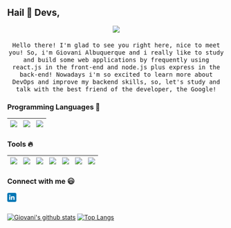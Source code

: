 
## Hail :wave: Devs, 

<p align="center">
  <img src="https://raw.githubusercontent.com/Giovaniavs/Giovaniavs/feature/readme/img/gandalf.gif" width=200>
  <br><br>
  <samp>
    Hello there! I'm glad to see you right here, nice to meet you! So, i'm Giovani Albuquerque and i really like to study and build some web applications by frequently using react.js in the front-end and node.js plus express in the back-end! Nowadays i'm so excited to learn more about DevOps and improve my backend skills, so, let's study and talk with the best friend of the developer, the Google! 
  </samp>
</p>

### Programming Languages  :rocket:
|<img src="https://raw.githubusercontent.com/Giovaniavs/Giovaniavs/feature/readme/img/typescript.png" width=60> | <img src="https://raw.githubusercontent.com/Giovaniavs/Giovaniavs/feature/readme/img/python.svg" width=60> |<img src="https://raw.githubusercontent.com/Giovaniavs/Giovaniavs/feature/readme/img/js.png" width=60> |
|:---:|:---:|:---:|


### Tools :fire:
|<img src="https://raw.githubusercontent.com/Giovaniavs/Giovaniavs/feature/readme/img/github.png" width=60> | <img src="https://raw.githubusercontent.com/Giovaniavs/Giovaniavs/feature/readme/img/react.png" width=60> | <img src="https://raw.githubusercontent.com/Giovaniavs/Giovaniavs/feature/readme/img/nodejs.png" width=60> | <img src="https://raw.githubusercontent.com/Giovaniavs/Giovaniavs/feature/readme/img/git.png" width=60> | <img src="https://raw.githubusercontent.com/Giovaniavs/Giovaniavs/feature/readme/img/ubuntu.png" width=60> | <img src="https://raw.githubusercontent.com/Giovaniavs/Giovaniavs/feature/readme/img/docker.png" width=60> | <img src="https://raw.githubusercontent.com/Giovaniavs/Giovaniavs/feature/readme/img/insomnia.png" width=60> |
|:---:|:---:|:---:|:---:|:---:|:---:|:---:|

### Connect with me :smiley:
<a href="https://www.linkedin.com/in/giovani-albuquerque-76a6ab1b6/">
  <img align="left" alt="Vedant Jajoo Linkdin" width="21px" src="https://raw.githubusercontent.com/edent/SuperTinyIcons/099dc12b59179d07d534069bc8551718f786d91a/images/svg/linkedin.svg" />
</a>
<br/><br/>

[![Giovani's github stats](https://github-readme-stats.vercel.app/api?username=Giovaniavs&show_icons=true&include_all_commits=true&theme=tokyonight&count_private=true)](https://github.com/Giovaniavs/github-readme-stats)
[![Top Langs](https://github-readme-stats.vercel.app/api/top-langs/?username=Giovaniavs&layout=compact&theme=tokyonight)](https://github.com/Giovaniavs/github-readme-stats)



